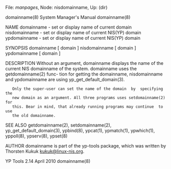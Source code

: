 File: *manpages*,  Node: nisdomainname,  Up: (dir)

domainname(8)               System Manager's Manual              domainname(8)



NAME
       domainname - set or display name of current domain
       nisdomainname - set or display name of current NIS(YP) domain
       ypdomainname - set or display name of current NIS(YP) domain

SYNOPSIS
       domainname [ domain ]
       nisdomainname [ domain ]
       ypdomainname [ domain ]

DESCRIPTION
       Without   an  argument, domainname displays the name of the current NIS
       domainname of the system.  domainname uses the  getdomainname(2)  func-
       tion  for  getting  the  domainname, nisdomainname and ypdomainname are
       using yp_get_default_domain(3).

       Only the super-user can set the name of the domain  by  specifying  the
       new domain as an argument. All three programs uses setdomainname(2) for
       this. Bear in mind, that already running programs may continue  to  use
       the old domainname.

SEE ALSO
       getdomainname(2),      setdomainname(2),      yp_get_default_domain(3),
       ypbind(8),  ypcat(1),  ypmatch(1),  ypwhich(1),  yppoll(8),  ypserv(8),
       ypset(8)

AUTHOR
       domainname  is  part  of  the  yp-tools  package,  which was written by
       Thorsten Kukuk <kukuk@linux-nis.org>.



YP Tools 2.14                     April 2010                     domainname(8)
